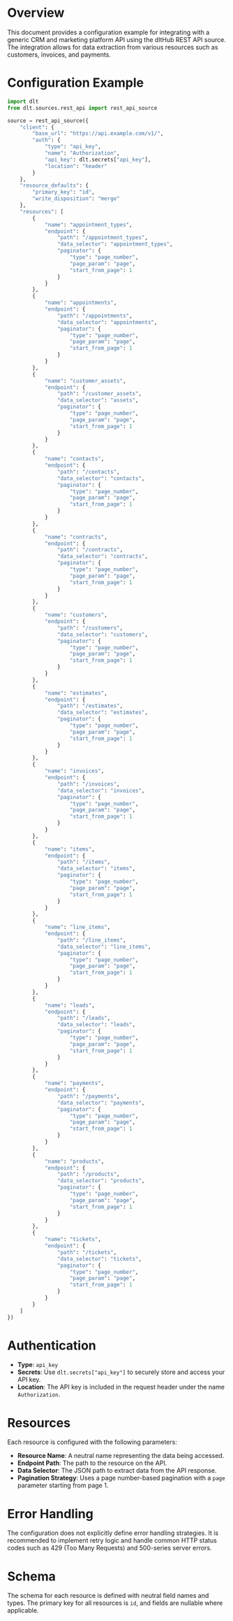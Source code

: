 # Overview

This document provides a configuration example for integrating with a generic CRM and marketing platform API using the dltHub REST API source. The integration allows for data extraction from various resources such as customers, invoices, and payments.

# Configuration Example

```python
import dlt
from dlt.sources.rest_api import rest_api_source

source = rest_api_source({
    "client": {
        "base_url": "https://api.example.com/v1/",
        "auth": {
            "type": "api_key",
            "name": "Authorization",
            "api_key": dlt.secrets["api_key"],
            "location": "header"
        }
    },
    "resource_defaults": {
        "primary_key": "id",
        "write_disposition": "merge"
    },
    "resources": [
        {
            "name": "appointment_types",
            "endpoint": {
                "path": "/appointment_types",
                "data_selector": "appointment_types",
                "paginator": {
                    "type": "page_number",
                    "page_param": "page",
                    "start_from_page": 1
                }
            }
        },
        {
            "name": "appointments",
            "endpoint": {
                "path": "/appointments",
                "data_selector": "appointments",
                "paginator": {
                    "type": "page_number",
                    "page_param": "page",
                    "start_from_page": 1
                }
            }
        },
        {
            "name": "customer_assets",
            "endpoint": {
                "path": "/customer_assets",
                "data_selector": "assets",
                "paginator": {
                    "type": "page_number",
                    "page_param": "page",
                    "start_from_page": 1
                }
            }
        },
        {
            "name": "contacts",
            "endpoint": {
                "path": "/contacts",
                "data_selector": "contacts",
                "paginator": {
                    "type": "page_number",
                    "page_param": "page",
                    "start_from_page": 1
                }
            }
        },
        {
            "name": "contracts",
            "endpoint": {
                "path": "/contracts",
                "data_selector": "contracts",
                "paginator": {
                    "type": "page_number",
                    "page_param": "page",
                    "start_from_page": 1
                }
            }
        },
        {
            "name": "customers",
            "endpoint": {
                "path": "/customers",
                "data_selector": "customers",
                "paginator": {
                    "type": "page_number",
                    "page_param": "page",
                    "start_from_page": 1
                }
            }
        },
        {
            "name": "estimates",
            "endpoint": {
                "path": "/estimates",
                "data_selector": "estimates",
                "paginator": {
                    "type": "page_number",
                    "page_param": "page",
                    "start_from_page": 1
                }
            }
        },
        {
            "name": "invoices",
            "endpoint": {
                "path": "/invoices",
                "data_selector": "invoices",
                "paginator": {
                    "type": "page_number",
                    "page_param": "page",
                    "start_from_page": 1
                }
            }
        },
        {
            "name": "items",
            "endpoint": {
                "path": "/items",
                "data_selector": "items",
                "paginator": {
                    "type": "page_number",
                    "page_param": "page",
                    "start_from_page": 1
                }
            }
        },
        {
            "name": "line_items",
            "endpoint": {
                "path": "/line_items",
                "data_selector": "line_items",
                "paginator": {
                    "type": "page_number",
                    "page_param": "page",
                    "start_from_page": 1
                }
            }
        },
        {
            "name": "leads",
            "endpoint": {
                "path": "/leads",
                "data_selector": "leads",
                "paginator": {
                    "type": "page_number",
                    "page_param": "page",
                    "start_from_page": 1
                }
            }
        },
        {
            "name": "payments",
            "endpoint": {
                "path": "/payments",
                "data_selector": "payments",
                "paginator": {
                    "type": "page_number",
                    "page_param": "page",
                    "start_from_page": 1
                }
            }
        },
        {
            "name": "products",
            "endpoint": {
                "path": "/products",
                "data_selector": "products",
                "paginator": {
                    "type": "page_number",
                    "page_param": "page",
                    "start_from_page": 1
                }
            }
        },
        {
            "name": "tickets",
            "endpoint": {
                "path": "/tickets",
                "data_selector": "tickets",
                "paginator": {
                    "type": "page_number",
                    "page_param": "page",
                    "start_from_page": 1
                }
            }
        }
    ]
})
```

# Authentication

- **Type**: `api_key`
- **Secrets**: Use `dlt.secrets["api_key"]` to securely store and access your API key.
- **Location**: The API key is included in the request header under the name `Authorization`.

# Resources

Each resource is configured with the following parameters:

- **Resource Name**: A neutral name representing the data being accessed.
- **Endpoint Path**: The path to the resource on the API.
- **Data Selector**: The JSON path to extract data from the API response.
- **Pagination Strategy**: Uses a page number-based pagination with a `page` parameter starting from page 1.

# Error Handling

The configuration does not explicitly define error handling strategies. It is recommended to implement retry logic and handle common HTTP status codes such as 429 (Too Many Requests) and 500-series server errors.

# Schema

The schema for each resource is defined with neutral field names and types. The primary key for all resources is `id`, and fields are nullable where applicable.